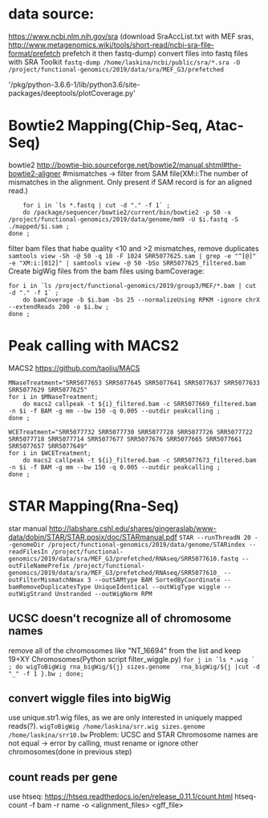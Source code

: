 # data source:
https://www.ncbi.nlm.nih.gov/sra (download SraAccList.txt with MEF sras, 
http://www.metagenomics.wiki/tools/short-read/ncbi-sra-file-format/prefetch
prefetch it then fastq-dump)
convert files into fastq files with SRA Toolkit
`fastq-dump /home/laskina/ncbi/public/sra/*.sra -O /project/functional-genomics/2019/data/sra/MEF_G3/prefetched`

'/pkg/python-3.6.6-1/lib/python3.6/site-packages/deeptools/plotCoverage.py'


# Bowtie2 Mapping(Chip-Seq, Atac-Seq)
bowtie2 http://bowtie-bio.sourceforge.net/bowtie2/manual.shtml#the-bowtie2-aligner
#mismatches -> filter from SAM file(XM:i:<N>The number of mismatches in the alignment. Only present if SAM record is for an aligned read.)
``` 
    for i in `ls *.fastq | cut -d "." -f 1` ;
    do /package/sequencer/bowtie2/current/bin/bowtie2 -p 50 -x /project/functional-genomics/2019/data/genome/mm9 -U $i.fastq -S ./mapped/$i.sam ;
done ;
 ```
filter bam files that habe quality <10 and >2 mismatches, remove duplicates
	`samtools view -Sh -@ 50 -q 10 -F 1024 SRR5077625.sam | grep -e "^[@]" -e "XM:i:[012]" | samtools view -@ 50 -bSo SRR5077625_filtered.bam`
Create bigWig files from the bam files using bamCoverage:
``` 
for i in `ls /project/functional-genomics/2019/group3/MEF/*.bam | cut -d "." -f 1` ;
	do bamCoverage -b $i.bam -bs 25 --normalizeUsing RPKM -ignore chrX --extendReads 200 -o $i.bw ;
done ;
 ```
	
# Peak calling with MACS2
MACS2 https://github.com/taoliu/MACS
~~~
MNaseTreatment="SRR5077653 SRR5077645 SRR5077641 SRR5077637 SRR5077633 SRR5077629 SRR5077625"
for i in $MNaseTreatment;
	do macs2 callpeak -t ${i}_filtered.bam -c SRR5077669_filtered.bam -n $i -f BAM -g mm --bw 150 -q 0.005 --outdir peakcalling ;
done ;

WCETreatment="SRR5077732 SRR5077730 SRR5077728 SRR5077726 SRR5077722 SRR5077718 SRR5077714 SRR5077677 SRR5077676 SRR5077665 SRR5077661 SRR5077657 SRR5077649"
for i in $WCETreatment;
	do macs2 callpeak -t ${i}_filtered.bam -c SRR5077673_filtered.bam -n $i -f BAM -g mm --bw 150 -q 0.005 --outdir peakcalling ;
done ;
~~~
# STAR Mapping(Rna-Seq)
star manual http://labshare.cshl.edu/shares/gingeraslab/www-data/dobin/STAR/STAR.posix/doc/STARmanual.pdf
`STAR --runThreadN 20 --genomeDir /project/functional-genomics/2019/data/genome/STARindex --readFilesIn /project/functional-genomics/2019/data/sra/MEF_G3/prefetched/RNAseq/SRR5077610.fastq --outFileNamePrefix /project/functional-genomics/2019/data/sra/MEF_G3/prefetched/RNAseq/SRR5077610_ --outFilterMismatchNmax 3 --outSAMtype BAM SortedByCoordinate --bamRemoveDuplicatesType UniqueIdentical --outWigType wiggle --outWigStrand Unstranded --outWigNorm RPM`

## UCSC doesn't recognize all of chromosome names

remove all of the chromosomes like "NT_16694" from the list and keep 19+XY Chromosomes(Python script filter_wiggle.py)
``` for j in `ls *.wig ` ;
	do wigToBigWig rna_bigWig/${j} sizes.genome   rna_bigWig/${j |cut -d "_" -f 1 }.bw ;
done; ```

## convert wiggle files into bigWig
use unique.str1.wig files, as we are only interested in uniquely mapped reads(?). 
`wigToBigWig /home/laskina/srr.wig sizes.genome /home/laskina/srr10.bw`
Problem: UCSC and STAR Chromosome names are not equal -> error by calling, must rename or ignore other chromosomes(done in previous step)

## count reads per gene 
use htseq: https://htseq.readthedocs.io/en/release_0.11.1/count.html
htseq-count -f bam -r name -o <alignment_files> <gff_file>



